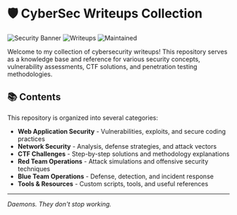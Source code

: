 # 🛡️ CyberSec Writeups Collection

![Security Banner](https://img.shields.io/badge/Security-Focused-blue)
![Writeups](https://img.shields.io/badge/Cybersecurity-Writeups-2b701c)
![Maintained](https://img.shields.io/badge/Status-Maintained-9c6722)

Welcome to my collection of cybersecurity writeups! This repository serves as a knowledge base and reference for various security concepts, vulnerability assessments, CTF solutions, and penetration testing methodologies.

## 📚 Contents

This repository is organized into several categories:

- **Web Application Security** - Vulnerabilities, exploits, and secure coding practices
- **Network Security** - Analysis, defense strategies, and attack vectors
- **CTF Challenges** - Step-by-step solutions and methodology explanations
- **Red Team Operations** - Attack simulations and offensive security techniques
- **Blue Team Operations** - Defense, detection, and incident response
- **Tools & Resources** - Custom scripts, tools, and useful references

---

*Daemons. They don't stop working.*
